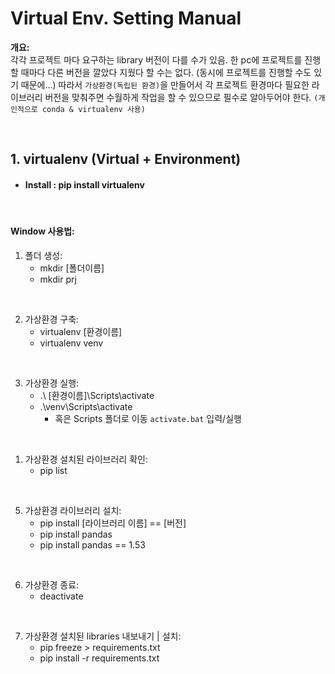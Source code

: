 # Virtual Env. Setting Manual


__개요:__ <br>
각각 프로젝트 마다 요구하는 library 버전이 다를 수가 있음. 한 pc에  프로젝트를 진행할 때마다 다른 버전을 깔았다 지웠다 할 수는 없다. (동시에 프로젝트를 진행할 수도 있기 때문에...) 따라서 `가상환경(독립된 환경)`을 만들어서 각 프로젝트 환경마다 필요한 라이브러리 버전을 맞춰주면 수월하게 작업을 할 수 있으므로 필수로 알아두어야 한다. `(개인적으로 conda & virtualenv 사용)`

<br>


## 1. virtualenv (Virtual + Environment)
- #### Install : pip install virtualenv 

<br>

#### Window 사용법:
1. 폴더 생성:
    - mkdir [폴더이름]
    - mkdir prj 

<br> 

2. 가상환경 구축:
    - virtualenv [환경이름]
    - virtualenv venv

<br>

3. 가상환경 실행:
    - .\ [환경이름]\Scripts\activate
    - .\venv\Scripts\activate
      - 혹은 Scripts 폴더로 이동 `activate.bat` 입력/실행 

<br>

1. 가상환경 설치된 라이브러리 확인:
    - pip list

<br>

5. 가상환경 라이브러리 설치:
    - pip install [라이브러리 이름] == [버전]
    - pip install pandas
    - pip install pandas == 1.53

<br>

6. 가상환경 종료:
    - deactivate

<br>

7. 가상환경 설치된 libraries 내보내기 | 설치:
   - pip freeze > requirements.txt
   - pip install -r requirements.txt